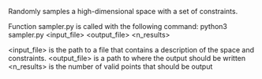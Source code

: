 Randomly samples a high-dimensional space with a set of constraints.

Function sampler.py is called with the following command:
python3 sampler.py <input_file> <output_file> <n_results>

<input_file> is the path to a file that contains a description of the space
and constraints.
<output_file> is a path to where the output should be written
<n_results> is the number of valid points that should be output